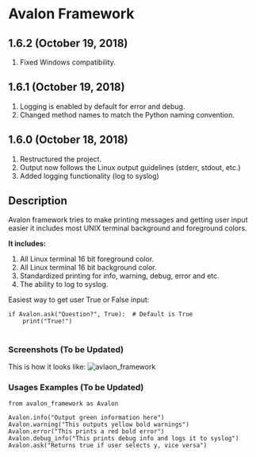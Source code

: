 # Avalon Framework

## 1.6.2 (October 19, 2018)

1. Fixed Windows compatibility.

## 1.6.1 (October 19, 2018)

1. Logging is enabled by default for error and debug.
1. Changed method names to match the Python naming convention.

## 1.6.0 (October 18, 2018)

1. Restructured the project.
1. Output now follows the Linux output guidelines (stderr, stdout, etc.)
1. Added logging functionality (log to syslog)

## Description

Avalon framework tries to make printing messages and
getting user input easier it includes most UNIX terminal background
and foreground colors.

<b>It includes:</b> 
1. All Linux terminal 16 bit foreground color.
1. All Linux terminal 16 bit background color.
1. Standardized printing for info, warning, debug, error and etc.
1. The ability to log to syslog.

Easiest way to get user True or False input:
~~~~
if Avalon.ask("Question?", True):  # Default is True
    print("True!")
~~~~

#
### Screenshots (To be Updated)
This is how it looks like:
![avlaon_framework](https://user-images.githubusercontent.com/21986859/31029604-56f3a1ec-a520-11e7-94fd-361ff9a43ed3.png)


### Usages Examples (To be Updated)
~~~~
from avalon_framework as Avalon

Avalon.info("Output green information here")
Avalon.warning("This outputs yellow bold warnings")
Avalon.error("This prints a red bold error")
Avalon.debug_info("This prints debug info and logs it to syslog")
Avalon.ask("Returns true if user selects y, vice versa")
~~~~
